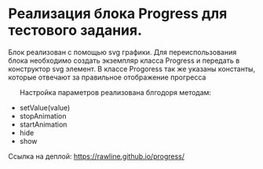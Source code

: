 <h1>Реализация блока Progress для тестового задания.</h1>

<p>Блок реализован с помощью svg графики. Для переиспользования блока необходимо создать экземпляр класса Progress и передать в конструктор svg элемент. В классе Progoress так же указаны константы, которые отвечают за правильное отображение прогресса</p>

<ul>
  <p>Настройка параметров реализована блгодоря методам:</p>
  <li>setValue(value)</li>
  <li>stopAnimation</li>
  <li>startAnimation</li>
  <li>hide</li>
  <li>show</li>
</ul>

Ссылка на деплой: <a href="https://rawline.github.io/progress/">https://rawline.github.io/progress/<a>
